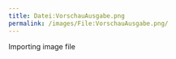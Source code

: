 ```yaml
---
title: Datei:VorschauAusgabe.png
permalink: /images/File:VorschauAusgabe.png/
---
```


Importing image file